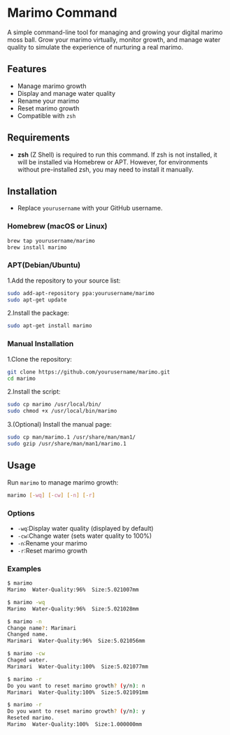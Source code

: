 # Marimo Command

A simple command-line tool for managing and growing your digital marimo moss ball. Grow your marimo virtually, monitor growth, and manage water quality to simulate the experience of nurturing a real marimo.

## Features

- Manage marimo growth
- Display and manage water quality
- Rename your marimo
- Reset marimo growth
- Compatible with `zsh`

## Requirements

- **zsh** (Z Shell) is required to run this command. If zsh is not installed, it will be installed via Homebrew or APT. However, for environments without pre-installed zsh, you may need to install it manually.

## Installation

- Replace `yourusername` with your GitHub username.
### Homebrew (macOS or Linux)

```bash
brew tap yourusername/marimo
brew install marimo
```

### APT(Debian/Ubuntu)

1.Add the repository to your source list:

```bash
sudo add-apt-repository ppa:yourusername/marimo
sudo apt-get update
```

2.Install the package:

```bash
sudo apt-get install marimo
```

### Manual Installation
1.Clone the repository:

```bash
git clone https://github.com/yourusername/marimo.git
cd marimo
```

2.Install the script:

```bash
sudo cp marimo /usr/local/bin/
sudo chmod +x /usr/local/bin/marimo
```

3.(Optional) Install the manual page:

```bash
sudo cp man/marimo.1 /usr/share/man/man1/
sudo gzip /usr/share/man/man1/marimo.1
```


## Usage

Run `marimo` to manage marimo growth:

```bash
marimo [-wq] [-cw] [-n] [-r]
```

### Options

- `-wq`:Display water quality (displayed by default)
- `-cw`:Change water (sets water quality to 100%)
- `-n`:Rename your marimo
- `-r`:Reset marimo growth

### Examples
```bash
$ marimo
Marimo  Water-Quality:96%  Size:5.021007mm

$ marimo -wq
Marimo  Water-Quality:96%  Size:5.021028mm

$ marimo -n
Change name?: Marimari
Changed name.
Marimari  Water-Quality:96%  Size:5.021056mm

$ marimo -cw
Chaged water.
Marimari  Water-Quality:100%  Size:5.021077mm

$ marimo -r
Do you want to reset marimo growth? (y/n): n
Marimari  Water-Quality:100%  Size:5.021091mm

$ marimo -r
Do you want to reset marimo growth? (y/n): y
Reseted marimo.
Marimo  Water-Quality:100%  Size:1.000000mm

```
